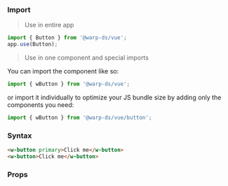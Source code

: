 ### Import

> Use in entire app

```js
import { Button } from '@warp-ds/vue';
app.use(Button);
```

> Use in one component and special imports

You can import the component like so:
```js
import { wButton } from '@warp-ds/vue';
```

or import it individually to optimize your JS bundle size by adding only the components you need:
```js
import { wButton } from '@warp-ds/vue/button';

```

### Syntax

```html
<w-button primary>Click me</w-button>
<w-button>Click me</w-button>
```

### Props

<api-table type=vue component="Button" />
